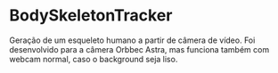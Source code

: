 # BodySkeletonTracker
Geração de um esqueleto humano a partir de câmera de vídeo. Foi desenvolvido para a câmera Orbbec Astra, mas funciona também com webcam normal, caso o background seja liso.
